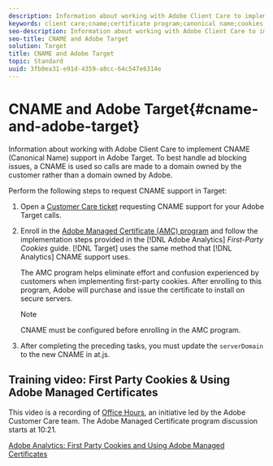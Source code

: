 ```yaml
---
description: Information about working with Adobe Client Care to implement CNAME (Canonical Name) support in Adobe Target.
keywords: client care;cname;certificate program;canonical name;cookies;certificate;amc;adobe managed certificate
seo-description: Information about working with Adobe Client Care to implement CNAME (Canonical Name) support in Adobe Target.
seo-title: CNAME and Adobe Target
solution: Target
title: CNAME and Adobe Target
topic: Standard
uuid: 3fb0ea31-e91d-4359-a8cc-64c547e6314e
---
```


# CNAME and Adobe Target{#cname-and-adobe-target}

Information about working with Adobe Client Care to implement CNAME (Canonical Name) support in Adobe Target. To best handle ad blocking issues, a CNAME is used so calls are made to a domain owned by the customer rather than a domain owned by Adobe.

Perform the following steps to request CNAME support in Target:

1. Open a [Customer Care ticket](../../cmp-resources-and-contact-information.md#reference_ACA3391A00EF467B87930A450050077C) requesting CNAME support for your Adobe Target calls. 
1. Enroll in the [Adobe Managed Certificate (AMC) program](https://marketing.adobe.com/resources/help/en_US/whitepapers/first_party_cookies/adobe_managed_cert_pgm.html) and follow the implementation steps provided in the [!DNL Adobe Analytics] *First-Party Cookies* guide. [!DNL Target] uses the same method that [!DNL Analytics] CNAME support uses.

   The AMC program helps eliminate effort and confusion experienced by customers when implementing first-party cookies. After enrolling to this program, Adobe will purchase and issue the certificate to install on secure servers.

   >[!NOTE]
   >
   >CNAME must be configured before enrolling in the AMC program.

1. After completing the preceding tasks, you must update the `serverDomain` to the new CNAME in at.js.

## Training video: First Party Cookies & Using Adobe Managed Certificates

This video is a recording of [Office Hours](/help/cmp-resources-and-contact-information.md#concept_58EA30379D3B48C4848BA2A8C464A5B7), an initiative led by the Adobe Customer Care team. The Adobe Managed Certificate program discussion starts at 10:21.

[Adobe Analytics: First Party Cookies and Using Adobe Managed Certificates](https://helpx.adobe.com/customer-care-office-hours/analytics/first-party-cookies-adobe-managed-certificates.html)
